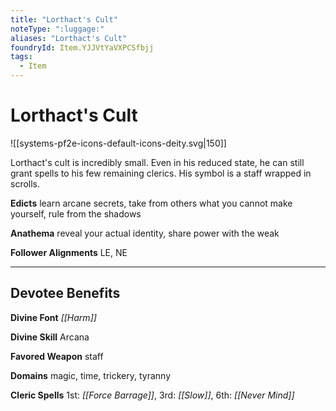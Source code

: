 ```yaml
---
title: "Lorthact's Cult"
noteType: ":luggage:"
aliases: "Lorthact's Cult"
foundryId: Item.YJJVtYaVXPCSfbjj
tags:
  - Item
---
```


# Lorthact's Cult
![[systems-pf2e-icons-default-icons-deity.svg|150]]

Lorthact's cult is incredibly small. Even in his reduced state, he can still grant spells to his few remaining clerics. His symbol is a staff wrapped in scrolls.

**Edicts** learn arcane secrets, take from others what you cannot make yourself, rule from the shadows

**Anathema** reveal your actual identity, share power with the weak

**Follower Alignments** LE, NE

* * *

## Devotee Benefits

**Divine Font** _[[Harm]]_

**Divine Skill** Arcana

**Favored Weapon** staff

**Domains** magic, time, trickery, tyranny

**Cleric Spells** 1st: _[[Force Barrage]]_, 3rd: _[[Slow]]_, 6th: _[[Never Mind]]_
